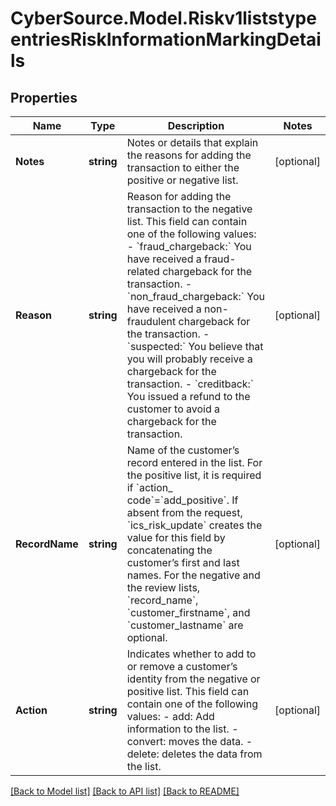 # CyberSource.Model.Riskv1liststypeentriesRiskInformationMarkingDetails
## Properties

Name | Type | Description | Notes
------------ | ------------- | ------------- | -------------
**Notes** | **string** | Notes or details that explain the reasons for adding the transaction to either the positive or negative list. | [optional] 
**Reason** | **string** | Reason for adding the transaction to the negative list. This field can contain one of the following values: - &#x60;fraud_chargeback:&#x60; You have received a fraud-related chargeback for the transaction. - &#x60;non_fraud_chargeback:&#x60; You have received a non-fraudulent chargeback for the transaction. - &#x60;suspected:&#x60; You believe that you will probably receive a chargeback for the transaction. - &#x60;creditback:&#x60; You issued a refund to the customer to avoid a chargeback for the transaction.  | [optional] 
**RecordName** | **string** | Name of the customer’s record entered in the list. For the positive list, it is required if &#x60;action_ code&#x60;&#x3D;&#x60;add_positive&#x60;. If absent from the request, &#x60;ics_risk_update&#x60; creates the value for this field by concatenating the customer’s first and last names. For the negative and the review lists, &#x60;record_name&#x60;, &#x60;customer_firstname&#x60;, and &#x60;customer_lastname&#x60; are optional.  | [optional] 
**Action** | **string** | Indicates whether to add to or remove a customer’s identity from the negative or positive list. This field can contain one of the following values: - add: Add information to the list. - convert: moves the data. - delete: deletes the data from the list.  | [optional] 

[[Back to Model list]](../README.md#documentation-for-models) [[Back to API list]](../README.md#documentation-for-api-endpoints) [[Back to README]](../README.md)

